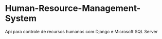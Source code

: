# Human-Resource-Management-System
Api para controle de recursos humanos com Django e Microsoft SQL Server
